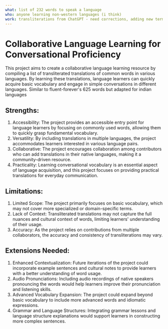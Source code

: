 ```yaml
---
what: list of 232 words to speak a language
who: anyone learning non-western languages (i think)
work: transliterations from ChatGPT - need corrections, adding new terms, adding sources to observe spoken language
---
```

# Collaborative Language Learning for Conversational Proficiency

This project aims to create a collaborative language learning resource by compiling a list of transliterated translations of common words in various languages. By learning these translations, language learners can quickly acquire basic vocabulary and engage in simple conversations in different languages.
Similar to fluent-forever's 625 words but adapted for indian languages
## Strengths:
1. Accessibility: The project provides an accessible entry point for language learners by focusing on commonly used words, allowing them to quickly grasp fundamental vocabulary.
2. Versatility: By including translations in multiple languages, the project accommodates learners interested in various language pairs.
3. Collaborative: The project encourages collaboration among contributors who can add translations in their native languages, making it a community-driven resource.
4. Practicality: Learning conversational vocabulary is an essential aspect of language acquisition, and this project focuses on providing practical translations for everyday communication.

## Limitations:
1. Limited Scope: The project primarily focuses on basic vocabulary, which may not cover more specialized or domain-specific terms.
2. Lack of Context: Transliterated translations may not capture the full nuances and cultural context of words, limiting learners' understanding of their usage.
3. Accuracy: As the project relies on contributions from multiple collaborators, the accuracy and consistency of transliterations may vary.

## Extensions Needed:
1. Enhanced Contextualization: Future iterations of the project could incorporate example sentences and cultural notes to provide learners with a better understanding of word usage.
2. Audio Pronunciations: Including audio recordings of native speakers pronouncing the words would help learners improve their pronunciation and listening skills.
3. Advanced Vocabulary Expansion: The project could expand beyond basic vocabulary to include more advanced words and idiomatic expressions.
4. Grammar and Language Structures: Integrating grammar lessons and language structure explanations would support learners in constructing more complex sentences.

